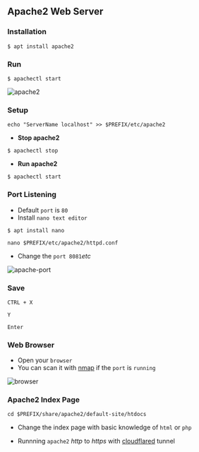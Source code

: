## Apache2 Web Server

### Installation
```
$ apt install apache2
```

### Run
```
$ apachectl start
```
![apache2](https://i.ibb.co/ZH9CRvR/apache2.jpg)


### Setup
```
echo "ServerName localhost" >> $PREFIX/etc/apache2
```

* __Stop apache2__
```
$ apachectl stop
```

* __Run apache2__
```
$ apachectl start
```

### Port Listening
* Default `port` is `80`
* Install `nano text editor`

```
$ apt install nano
```
```
nano $PREFIX/etc/apache2/httpd.conf
```

* Change the `port 8081`_etc_

![apache-port](https://i.ibb.co/F8JZFKd/apacheport.jpg)

### Save
```
CTRL + X
```
```
Y
```
```
Enter
```

### Web Browser

* Open your `browser`
* You can scan it with [nmap](../nmap) if the `port` is `running`

![browser](https://i.ibb.co/T8KVJRc/browser.jpg)

### Apache2 Index Page
```
cd $PREFIX/share/apache2/default-site/htdocs
```
* Change the index page with basic knowledge of `html` or `php`

* Runnning `apache2` _http_ to _https_ with [cloudflared](../cloudflared) tunnel
